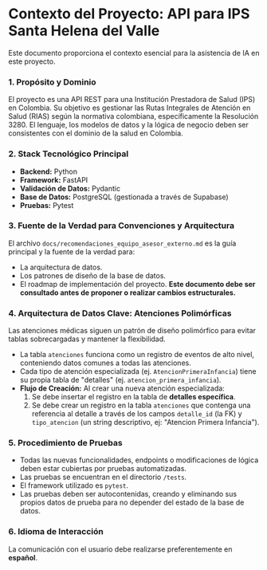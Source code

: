 # Contexto del Proyecto: API para IPS Santa Helena del Valle

Este documento proporciona el contexto esencial para la asistencia de IA en este proyecto.

### 1. Propósito y Dominio
El proyecto es una API REST para una Institución Prestadora de Salud (IPS) en Colombia. Su objetivo es gestionar las Rutas Integrales de Atención en Salud (RIAS) según la normativa colombiana, específicamente la Resolución 3280. El lenguaje, los modelos de datos y la lógica de negocio deben ser consistentes con el dominio de la salud en Colombia.

### 2. Stack Tecnológico Principal
- **Backend:** Python
- **Framework:** FastAPI
- **Validación de Datos:** Pydantic
- **Base de Datos:** PostgreSQL (gestionada a través de Supabase)
- **Pruebas:** Pytest

### 3. Fuente de la Verdad para Convenciones y Arquitectura
El archivo `docs/recomendaciones_equipo_asesor_externo.md` es la guía principal y la fuente de la verdad para:
- La arquitectura de datos.
- Los patrones de diseño de la base de datos.
- El roadmap de implementación del proyecto.
**Este documento debe ser consultado antes de proponer o realizar cambios estructurales.**

### 4. Arquitectura de Datos Clave: Atenciones Polimórficas
Las atenciones médicas siguen un patrón de diseño polimórfico para evitar tablas sobrecargadas y mantener la flexibilidad.
- La tabla `atenciones` funciona como un registro de eventos de alto nivel, conteniendo datos comunes a todas las atenciones.
- Cada tipo de atención especializada (ej. `AtencionPrimeraInfancia`) tiene su propia tabla de "detalles" (ej. `atencion_primera_infancia`).
- **Flujo de Creación:** Al crear una nueva atención especializada:
    1.  Se debe insertar el registro en la tabla de **detalles específica**.
    2.  Se debe crear un registro en la tabla `atenciones` que contenga una referencia al detalle a través de los campos `detalle_id` (la FK) y `tipo_atencion` (un string descriptivo, ej: "Atencion Primera Infancia").

### 5. Procedimiento de Pruebas
- Todas las nuevas funcionalidades, endpoints o modificaciones de lógica deben estar cubiertas por pruebas automatizadas.
- Las pruebas se encuentran en el directorio `/tests`.
- El framework utilizado es `pytest`.
- Las pruebas deben ser autocontenidas, creando y eliminando sus propios datos de prueba para no depender del estado de la base de datos.

### 6. Idioma de Interacción
La comunicación con el usuario debe realizarse preferentemente en **español**.
